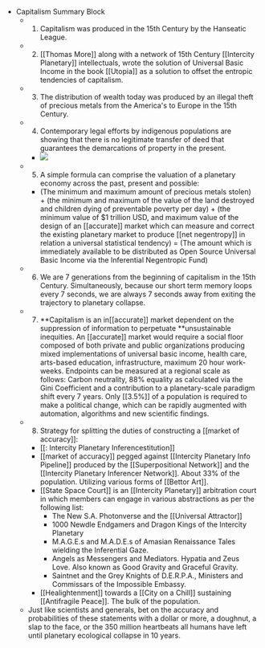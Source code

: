 - Capitalism Summary Block
	- 1. Capitalism was produced in the 15th Century by the Hanseatic League.
	- 2. [[Thomas More]] along with a network of 15th Century [[Intercity Planetary]] intellectuals, wrote the solution of Universal Basic Income in the book [[Utopia]] as a solution to offset the entropic tendencies of capitalism.
	- 3. The distribution of wealth today was produced by an illegal theft of precious metals from the America's to Europe in the 15th Century.
	- 4. Contemporary legal efforts by indigenous populations are showing that there is no legitimate transfer of deed that guarantees the demarcations of property in the present.
		- ![](https://firebasestorage.googleapis.com/v0/b/firescript-577a2.appspot.com/o/imgs%2Fapp%2F)
	- 5. A simple formula can comprise the valuation of a planetary economy across the past, present and possible:
		- (The minimum and maximum amount of precious metals stolen) + (the minimum and maximum of the value of the land destroyed and children dying of preventable poverty per day) + (the minimum value of $1 trillion USD, and maximum value of the design of an [[accurate]] market which can measure and correct the existing planetary market to produce [[net negentropy]] in relation a universal statistical tendency) = (The amount which is immediately available to be distributed as Open Source Universal Basic Income via the Inferential Negentropic Fund)
	- 6. We are 7 generations from the beginning of capitalism in the 15th Century. Simultaneously, because our short term memory loops every 7 seconds, we are always 7 seconds away from exiting the trajectory to planetary collapse.
	- 7. **Capitalism is an in[[accurate]] market dependent on the suppression of information to perpetuate **unsustainable inequities. An [[accurate]] market would require a social floor composed of both private and public organizations producing mixed implementations of universal basic income, health care, arts-based education, infrastructure, maximum 20 hour work-weeks. Endpoints can be measured at a regional scale as follows: Carbon neutrality, 88% equality as calculated via the Gini Coefficient and a contribution to a planetary-scale paradigm shift every 7 years. Only [[3.5%]] of a population is required to make a political change, which can be rapidly augmented with automation, algorithms and new scientific findings.
	- 8. Strategy for splitting the duties of constructing a [[market of accuracy]]:
		- [[: Intercity Planetary Inferencestitution]]
		- [[market of accuracy]] pegged against [[Intercity Planetary Info Pipeline]] produced by the [[Superpositional Network]] and the [[Intercity Planetary Inferencer Network]]. About 33% of the population. Utilizing various forms of [[Bettor Art]].
		- [[State Space Court]] is an [[Intercity Planetary]] arbitration court in which members can engage in various abstractions as per the following list:
			- The New S.A. Photonverse and the [[Universal Attractor]]
			- 1000 Newdle Endgamers and Dragon Kings of the Intercity Planetary
			- M.A.G.E.s and M.A.D.E.s of Amasian Renaissance Tales wielding the Inferential Gaze.
			- Angels as Messengers and Mediators. Hypatia and Zeus Love. Also known as Good Gravity and Graceful Gravity.
			- Saintnet and the Grey Knights of D.E.R.P.A., Ministers and Commissars of the Impossible Embassy.
		- [[Healightenment]] towards a [[City on a Chill]] sustaining [[Antifragile Peace]]. The bulk of the population.
	- Just like scientists and generals, bet on the accuracy and probabilities of these statements with a dollar or more, a doughnut, a slap to the face, or the 350 million heartbeats all humans have left until planetary ecological collapse in 10 years.